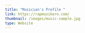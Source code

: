 ```yaml
---
title: "Musician's Profile "
link: https://rapmusikero.com/
thumbnail: /images/music-sample.jpg
type: Website
---
```


